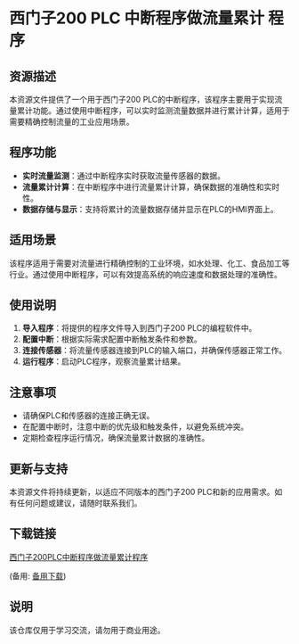 # 西门子200 PLC 中断程序做流量累计 程序

## 资源描述

本资源文件提供了一个用于西门子200 PLC的中断程序，该程序主要用于实现流量累计功能。通过使用中断程序，可以实时监测流量数据并进行累计计算，适用于需要精确控制流量的工业应用场景。

## 程序功能

- **实时流量监测**：通过中断程序实时获取流量传感器的数据。
- **流量累计计算**：在中断程序中进行流量累计计算，确保数据的准确性和实时性。
- **数据存储与显示**：支持将累计的流量数据存储并显示在PLC的HMI界面上。

## 适用场景

该程序适用于需要对流量进行精确控制的工业环境，如水处理、化工、食品加工等行业。通过使用中断程序，可以有效提高系统的响应速度和数据处理的准确性。

## 使用说明

1. **导入程序**：将提供的程序文件导入到西门子200 PLC的编程软件中。
2. **配置中断**：根据实际需求配置中断触发条件和参数。
3. **连接传感器**：将流量传感器连接到PLC的输入端口，并确保传感器正常工作。
4. **运行程序**：启动PLC程序，观察流量累计结果。

## 注意事项

- 请确保PLC和传感器的连接正确无误。
- 在配置中断时，注意中断的优先级和触发条件，以避免系统冲突。
- 定期检查程序运行情况，确保流量累计数据的准确性。

## 更新与支持

本资源文件将持续更新，以适应不同版本的西门子200 PLC和新的应用需求。如有任何问题或建议，请随时联系我们。

## 下载链接
[西门子200PLC中断程序做流量累计程序](https://pan.quark.cn/s/a2c9d90c399c) 

(备用: [备用下载](https://pan.baidu.com/s/1wX_LeoGXqFa1AO33fGAnfQ?pwd=1234))

## 说明

该仓库仅用于学习交流，请勿用于商业用途。
